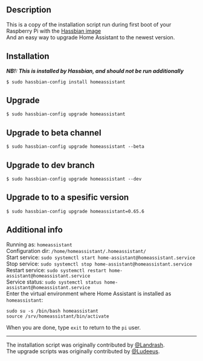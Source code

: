 ## Description
This is a copy of the installation script run during first boot of your Raspberry Pi with the [Hassbian image](https://github.com/home-assistant/pi-gen/releases/latest)  
And an easy way to upgrade Home Assistant to the newest version.

## Installation
_**NB!: This is installed by Hassbian, and should not be run additionally**_
```
$ sudo hassbian-config install homeassistant
```

## Upgrade
```
$ sudo hassbian-config upgrade homeassistant
```

## Upgrade to beta channel
```
$ sudo hassbian-config upgrade homeassistant --beta
```

## Upgrade to dev branch
```
$ sudo hassbian-config upgrade homeassistant --dev
```

## Upgrade to to a spesific version
```
$ sudo hassbian-config upgrade homeassistant=0.65.6
```

## Additional info
Running as: `homeassistant`  
Configuration dir: `/home/homeassistant/.homeassistant/`  
Start service: `sudo systemctl start home-assistant@homeassistant.service`  
Stop service: `sudo systemctl stop home-assistant@homeassistant.service`  
Restart service: `sudo systemctl restart home-assistant@homeassistant.service`  
Service status: `sudo systemctl status home-assistant@homeassistant.service`  
Enter the virtual environment where Home Assistant is installed as `homeassistant`:
```
sudo su -s /bin/bash homeassistant
source /srv/homeassistant/bin/activate
```
When you are done, type `exit` to return to the `pi` user.

***
The installation script was originally contributed by [@Landrash](https://github.com/landrash).  
The upgrade scripts was originally contributed by [@Ludeeus](https://github.com/ludeeus).
